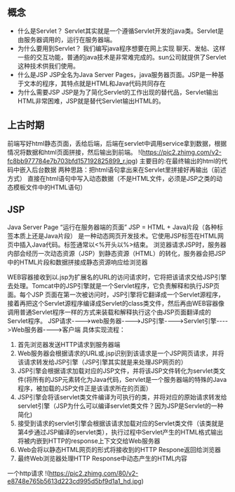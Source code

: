 ## 概念
- 什么是Servlet？
    Servlet其实就是一个遵循Servlet开发的java类。Servlet是由服务器调用的，运行在服务器端。
- 为什么要用到Servlet？
    我们编写java程序想要在网上实现 聊天、发帖、这样一些的交互功能，普通的java技术是非常难完成的。sun公司就提供了Servlet这种技术供我们使用。
- 什么是JSP
    JSP全名为Java Server Pages，java服务器页面。JSP是一种基于文本的程序，其特点就是HTML和Java代码共同存在
- 为什么需要JSP
    JSP是为了简化Servlet的工作出现的替代品，Servlet输出HTML非常困难，JSP就是替代Servlet输出HTML的。

## 上古时期
前端写好html静态页面，丢给后端，后端在servlet中调用service拿到数据，根据情况将数据和html页面拼接，然后输出到前端。
!(https://pic2.zhimg.com/v2-fc8bb977784e7b703bfd157192825899_r.jpg)
主要目的:在最终输出的html的代码中嵌入后台数据
两种思路：把html语句拿出来在Servlet里拼接好再输出（前述方式）
        直接在html语句中写入动态数据（不是HTML文件，必须是JSP之类的动态模板文件中的HTML语句）
## JSP
Java Server Page “运行在服务器端的页面”
JSP = HTML + Java片段（各种标签本质上还是Java片段）
是一种动态网页开发技术。它使用JSP标签在HTML网页中插入Java代码。标签通常以<%开头以%>结束。
浏览器请求JSP时，服务器内部会经历一次动态资源（JSP）到静态资源（HTML）的转化，服务器会把JSP中的HTML片段和数据拼接成静态资源响应给浏览器

WEB容器接收到以.jsp为扩展名的URL的访问请求时，它将把该请求交给JSP引擎去处理。Tomcat中的JSP引擎就是一个Servlet程序，它负责解释和执行JSP页面。每个JSP 页面在第一次被访问时，JSP引擎将它翻译成一个Servlet源程序，接着再把这个Servlet源程序编译成Servlet的class类文件，然后再由WEB容器像调用普通Servlet程序一样的方式来装载和解释执行这个由JSP页面翻译成的Servlet程序。
JSP请求---->web服务器---->JSP引擎---->Servlet引擎---->Web服务器---->客户端
具体实现流程：
1. 首先浏览器发送HTTP请求到服务器端
2. Web服务器会根据请求的URL或.jsp识别到该请求是一个JSP网页请求，并将该请求转发给JSP引擎（JSP引擎其实就是来处理JSP网页的）
3. JSP引擎会根据请求加载对应的JSP文件，并将该JSP文件转化为servlet类文件(将所有的JSP元素转化为Java代码，Servlet是一个服务器端的特殊的Java程序，被加载的JSP文件正是该请求所在的页面）
4. JSP引擎会将该servlet类文件编译为可执行的类，并将对应的原始请求转发给servlet引擎（JSP为什么可以编译servlet类文件？因为JSP是Servlet的一种简化)
5. 接受到请求的servlet引擎会根据该请求加载对应的Servlet类文件（该类就是第4步通过JSP编译的servlet类），执行过程中Servlet产生的HTML格式输出将被内嵌到HTTP的response上下文交给Web服务器
6. Web会将以静态HTML网页的形式将接收到的HTTP Respone返回给浏览器
7. 最终Web浏览器处理HTTP Response中动态产生的HTML内容

一个http请求
!(https://pic2.zhimg.com/80/v2-e8748e765b5613d223cd995d5bf9d1a1_hd.jpg)
